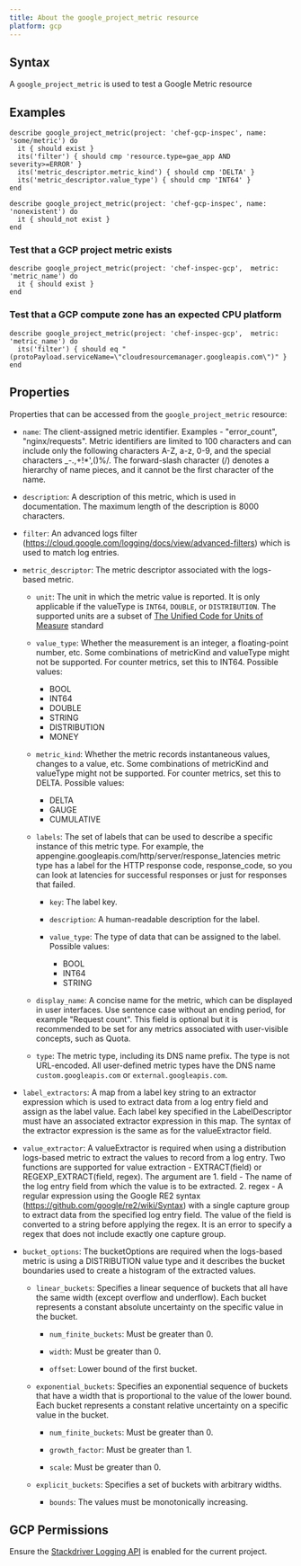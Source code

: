 ```yaml
---
title: About the google_project_metric resource
platform: gcp
---
```


## Syntax
A `google_project_metric` is used to test a Google Metric resource

## Examples
```
describe google_project_metric(project: 'chef-gcp-inspec', name: 'some/metric') do
  it { should exist }
  its('filter') { should cmp 'resource.type=gae_app AND severity>=ERROR' }
  its('metric_descriptor.metric_kind') { should cmp 'DELTA' }
  its('metric_descriptor.value_type') { should cmp 'INT64' }
end

describe google_project_metric(project: 'chef-gcp-inspec', name: 'nonexistent') do
  it { should_not exist }
end
```

### Test that a GCP project metric exists

    describe google_project_metric(project: 'chef-inspec-gcp',  metric: 'metric_name') do
      it { should exist }
    end

### Test that a GCP compute zone has an expected CPU platform

    describe google_project_metric(project: 'chef-inspec-gcp',  metric: 'metric_name') do
      its('filter') { should eq "(protoPayload.serviceName=\"cloudresourcemanager.googleapis.com\")" }
    end

## Properties
Properties that can be accessed from the `google_project_metric` resource:


  * `name`: The client-assigned metric identifier. Examples - "error_count", "nginx/requests". Metric identifiers are limited to 100 characters and can include only the following characters A-Z, a-z, 0-9, and the special characters _-.,+!*',()%/. The forward-slash character (/) denotes a hierarchy of name pieces, and it cannot be the first character of the name.

  * `description`: A description of this metric, which is used in documentation. The maximum length of the description is 8000 characters.

  * `filter`: An advanced logs filter (https://cloud.google.com/logging/docs/view/advanced-filters) which is used to match log entries.

  * `metric_descriptor`: The metric descriptor associated with the logs-based metric.

    * `unit`: The unit in which the metric value is reported. It is only applicable if the valueType is `INT64`, `DOUBLE`, or `DISTRIBUTION`. The supported units are a subset of [The Unified Code for Units of Measure](http://unitsofmeasure.org/ucum.html) standard

    * `value_type`: Whether the measurement is an integer, a floating-point number, etc. Some combinations of metricKind and valueType might not be supported. For counter metrics, set this to INT64.
    Possible values:
      * BOOL
      * INT64
      * DOUBLE
      * STRING
      * DISTRIBUTION
      * MONEY

    * `metric_kind`: Whether the metric records instantaneous values, changes to a value, etc. Some combinations of metricKind and valueType might not be supported. For counter metrics, set this to DELTA.
    Possible values:
      * DELTA
      * GAUGE
      * CUMULATIVE

    * `labels`: The set of labels that can be used to describe a specific instance of this metric type. For example, the appengine.googleapis.com/http/server/response_latencies metric type has a label for the HTTP response code, response_code, so you can look at latencies for successful responses or just for responses that failed.

      * `key`: The label key.

      * `description`: A human-readable description for the label.

      * `value_type`: The type of data that can be assigned to the label.
      Possible values:
        * BOOL
        * INT64
        * STRING

    * `display_name`: A concise name for the metric, which can be displayed in user interfaces. Use sentence case  without an ending period, for example "Request count". This field is optional but it is  recommended to be set for any metrics associated with user-visible concepts, such as Quota.

    * `type`: The metric type, including its DNS name prefix. The type is not URL-encoded. All user-defined metric types have the DNS name `custom.googleapis.com` or `external.googleapis.com`.

  * `label_extractors`: A map from a label key string to an extractor expression which is used to extract data from a log entry field and assign as the label value. Each label key specified in the LabelDescriptor must have an associated extractor expression in this map. The syntax of the extractor expression is the same as for the valueExtractor field.

  * `value_extractor`: A valueExtractor is required when using a distribution logs-based metric to extract the values to record from a log entry. Two functions are supported for value extraction - EXTRACT(field) or REGEXP_EXTRACT(field, regex). The argument are 1. field - The name of the log entry field from which the value is to be extracted. 2. regex - A regular expression using the Google RE2 syntax (https://github.com/google/re2/wiki/Syntax) with a single capture group to extract data from the specified log entry field. The value of the field is converted to a string before applying the regex. It is an error to specify a regex that does not include exactly one capture group.

  * `bucket_options`: The bucketOptions are required when the logs-based metric is using a DISTRIBUTION value type and it describes the bucket boundaries used to create a histogram of the extracted values.

    * `linear_buckets`: Specifies a linear sequence of buckets that all have the same width (except overflow and underflow). Each bucket represents a constant absolute uncertainty on the specific value in the bucket.

      * `num_finite_buckets`: Must be greater than 0.

      * `width`: Must be greater than 0.

      * `offset`: Lower bound of the first bucket.

    * `exponential_buckets`: Specifies an exponential sequence of buckets that have a width that is proportional to the value of the lower bound. Each bucket represents a constant relative uncertainty on a specific value in the bucket.

      * `num_finite_buckets`: Must be greater than 0.

      * `growth_factor`: Must be greater than 1.

      * `scale`: Must be greater than 0.

    * `explicit_buckets`: Specifies a set of buckets with arbitrary widths.

      * `bounds`: The values must be monotonically increasing.


## GCP Permissions

Ensure the [Stackdriver Logging API](https://console.cloud.google.com/apis/library/logging.googleapis.com/) is enabled for the current project.
